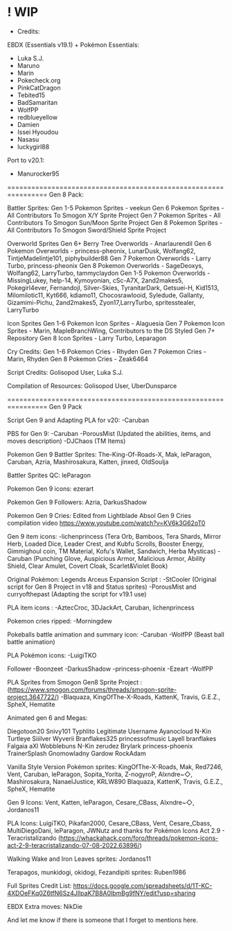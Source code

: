# ! WIP

- Credits:

EBDX (Essentials v19.1) + Pokémon Essentials:
- Luka S.J.
- Maruno
- Marin
- Pokecheck.org
- PinkCatDragon
- Tebited15
- BadSamaritan
- WolfPP
- redblueyellow
- Damien
- Issei Hyoudou
- Nasasu
- luckygirl88

Port to v20.1:

- Manurocker95

================================================================
Gen 8 Pack:

Battler Sprites:
Gen 1-5 Pokemon Sprites      - veekun
Gen 6 Pokemon Sprites        - All Contributors To Smogon X/Y Sprite Project
Gen 7 Pokemon Sprites        - All Contributors To Smogon Sun/Moon Sprite Project
Gen 8 Pokemon Sprites        - All Contributors To Smogon  Sword/Shield Sprite Project

Overworld Sprites
Gen 6+ Berry Tree Overworlds - Anarlaurendil
Gen 6 Pokemon Overworlds     - princess-pheonix, LunarDusk, Wolfang62, TintjeMadelintje101, piphybuilder88
Gen 7 Pokemon Overworlds     - Larry Turbo, princess-pheonix
Gen 8 Pokemon Overworlds     - SageDeoxys, Wolfang62, LarryTurbo, tammyclaydon
Gen 1-5 Pokemon Overworlds   - MissingLukey, help-14, Kymoyonian, cSc-A7X, 2and2makes5, Pokegirl4ever, Fernandojl, Silver-Skies, TyranitarDark, Getsuei-H, Kid1513, Milomilotic11, Kyt666, kdiamo11, Chocosrawlooid, Syledude, Gallanty, Gizamimi-Pichu, 2and2makes5, Zyon17,LarryTurbo, spritesstealer, LarryTurbo

Icon Sprites
Gen 1-6 Pokemon Icon Sprites - Alaguesia
Gen 7 Pokemon Icon Sprites   - Marin, MapleBranchWing, Contributors to the DS Styled Gen 7+ Repository
Gen 8 Icon Sprites           - Larry Turbo, Leparagon

Cry Credits:
Gen 1-6 Pokemon Cries        - Rhyden
Gen 7 Pokemon Cries          - Marin, Rhyden
Gen 8 Pokemon Cries          - Zeak6464

Script Credits:
Golisopod User, Luka S.J.

Compilation of Resources:
Golisopod User, UberDunsparce

================================================================
Gen 9 Pack

Script Gen 9 and Adapting PLA for v20:
-Caruban

PBS for Gen 9:
-Caruban
-PorousMist (Updated the abilities, items, and moves description)
-DJChaos (TM Items)

Pokemon Gen 9 Battler Sprites:
The-King-Of-Roads-X, Mak, leParagon, Caruban, Azria, Mashirosakura, Katten, jinxed, OldSoulja

Battler Sprites QC:
leParagon

Pokemon Gen 9 icons:
ezerart

Pokemon Gen 9 Followers:
Azria, DarkusShadow 

Pokemon Gen 9 Cries:
Edited from Lightblade Absol Gen 9 Cries compilation video
https://www.youtube.com/watch?v=KV6k3G62oT0

Gen 9 item icons:
-lichenprincess (Tera Orb, Bamboos, Tera Shards, Mirror Herb, Loaded Dice, Leader Crest, and Kubfu Scrolls, Booster Energy, Gimmighoul coin, TM Material, Kofu's Wallet, Sandwich, Herba Mysticas)
-Caruban (Punching Glove, Auspicious Armor, Malicious Armor, Ability Shield, Clear Amulet, Covert Cloak, Scarlet&Violet Book)

Original Pokémon: Legends Arceus Expansion Script :
-StCooler (Original script for Gen 8 Project in v18 and Status sprites)
-PorousMist and curryofthepast (Adapting the script for v19.1 use)

PLA item icons :
-AztecCroc, 3DJackArt, Caruban, lichenprincess

Pokemon cries ripped:
-Morningdew

Pokeballs battle animation and summary icon:
-Caruban
-WolfPP (Beast ball battle animation)

PLA Pokémon icons:
-LuigiTKO

Follower
-Boonzeet
-DarkusShadow
-princess-phoenix
-Ezeart
-WolfPP

PLA Sprites from Smogon Gen8 Sprite Project :
(https://www.smogon.com/forums/threads/smogon-sprite-project.3647722/)
-Blaquaza, KingOfThe-X-Roads, KattenK, Travis, G.E.Z., SpheX, Hematite

Animated gen 6 and Megas:

Diegotoon20
Snivy101
Typhlito
Legitimate Username
Ayanocloud
N-Kin
Turtleye
Siiilver
Wyverii
Branflakes325
princessofmusic
Layell
branflakes
Falgaia
aXl
Wobblebuns
N-Kin
zerudez
Brylark
princess-phoenix
TrainerSplash
Gnomowladny
Gardow
RockAdam

Vanilla Style Version
Pokémon sprites:
KingOfThe-X-Roads, Mak, Red7246, Vent, Caruban, leParagon, Sopita_Yorita, Z-nogyroP, 
Alxndre~◇, Mashirosakura, NanaelJustice, KRLW890
Blaquaza, KattenK, Travis, G.E.Z., SpheX, Hematite

Gen 9 Icons:
Vent, Katten, leParagon, Cesare_CBass, Alxndre~◇, Jordanos11

PLA Icons:
LuigiTKO, Pikafan2000, Cesare_CBass, Vent, Cesare_Cbass, MultiDiegoDani, leParagon, JWNutz
and thanks for 
Pokémon Icons Act 2.9 - Teracristalizando
(https://whackahack.com/foro/threads/pokemon-icons-act-2-9-teracristalizando-07-08-2022.63896/)

Walking Wake and Iron Leaves sprites:
Jordanos11

Terapagos, munkidogi, okidogi, Fezandipiti sprites:
Ruben1986

Full Sprites Credit List:
https://docs.google.com/spreadsheets/d/1T-KC-4XDOeFKq0Z6tfN6Sz4JIlpaK7B8A0lbmBg9fNY/edit?usp=sharing

EBDX Extra moves: NikDie

And let me know if there is someone that I forget to mentions here.

